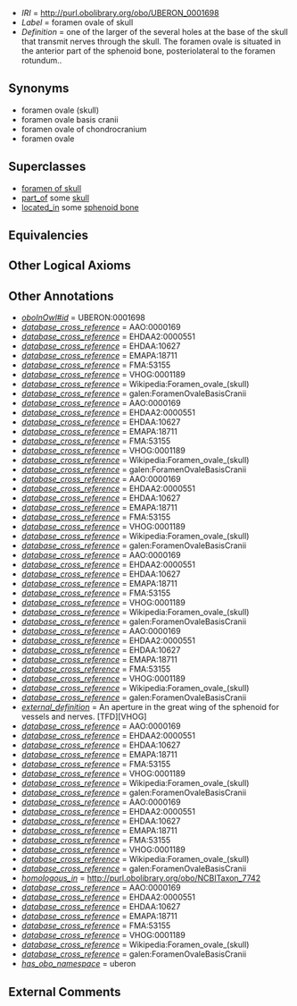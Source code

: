  * *IRI* = http://purl.obolibrary.org/obo/UBERON_0001698
 * *Label* = foramen ovale of skull
 * *Definition* = one of the larger of the several holes at the base of the skull that transmit nerves through the skull. The foramen ovale is situated in the anterior part of the sphenoid bone, posteriolateral to the foramen rotundum..

## Synonyms

 * foramen ovale (skull)
 * foramen ovale basis cranii
 * foramen ovale of chondrocranium
 * foramen ovale

## Superclasses

 * [foramen of skull](../../UBERON/85/UBERON_0013685.md)
 * [part_of](../../BFO/50/BFO_0000050.md) some [skull](../../UBERON/29/UBERON_0003129.md)
 * [located_in](../../RO/25/RO_0001025.md) some [sphenoid bone](../../UBERON/77/UBERON_0001677.md)

## Equivalencies


## Other Logical Axioms


## Other Annotations

 * *[oboInOwl#id](../../id/oboInOwl#id.md)* = UBERON:0001698
 * *[database_cross_reference](../../ef/oboInOwl#hasDbXref.md)* = AAO:0000169
 * *[database_cross_reference](../../ef/oboInOwl#hasDbXref.md)* = EHDAA2:0000551
 * *[database_cross_reference](../../ef/oboInOwl#hasDbXref.md)* = EHDAA:10627
 * *[database_cross_reference](../../ef/oboInOwl#hasDbXref.md)* = EMAPA:18711
 * *[database_cross_reference](../../ef/oboInOwl#hasDbXref.md)* = FMA:53155
 * *[database_cross_reference](../../ef/oboInOwl#hasDbXref.md)* = VHOG:0001189
 * *[database_cross_reference](../../ef/oboInOwl#hasDbXref.md)* = Wikipedia:Foramen_ovale_(skull)
 * *[database_cross_reference](../../ef/oboInOwl#hasDbXref.md)* = galen:ForamenOvaleBasisCranii
 * *[database_cross_reference](../../ef/oboInOwl#hasDbXref.md)* = AAO:0000169
 * *[database_cross_reference](../../ef/oboInOwl#hasDbXref.md)* = EHDAA2:0000551
 * *[database_cross_reference](../../ef/oboInOwl#hasDbXref.md)* = EHDAA:10627
 * *[database_cross_reference](../../ef/oboInOwl#hasDbXref.md)* = EMAPA:18711
 * *[database_cross_reference](../../ef/oboInOwl#hasDbXref.md)* = FMA:53155
 * *[database_cross_reference](../../ef/oboInOwl#hasDbXref.md)* = VHOG:0001189
 * *[database_cross_reference](../../ef/oboInOwl#hasDbXref.md)* = Wikipedia:Foramen_ovale_(skull)
 * *[database_cross_reference](../../ef/oboInOwl#hasDbXref.md)* = galen:ForamenOvaleBasisCranii
 * *[database_cross_reference](../../ef/oboInOwl#hasDbXref.md)* = AAO:0000169
 * *[database_cross_reference](../../ef/oboInOwl#hasDbXref.md)* = EHDAA2:0000551
 * *[database_cross_reference](../../ef/oboInOwl#hasDbXref.md)* = EHDAA:10627
 * *[database_cross_reference](../../ef/oboInOwl#hasDbXref.md)* = EMAPA:18711
 * *[database_cross_reference](../../ef/oboInOwl#hasDbXref.md)* = FMA:53155
 * *[database_cross_reference](../../ef/oboInOwl#hasDbXref.md)* = VHOG:0001189
 * *[database_cross_reference](../../ef/oboInOwl#hasDbXref.md)* = Wikipedia:Foramen_ovale_(skull)
 * *[database_cross_reference](../../ef/oboInOwl#hasDbXref.md)* = galen:ForamenOvaleBasisCranii
 * *[database_cross_reference](../../ef/oboInOwl#hasDbXref.md)* = AAO:0000169
 * *[database_cross_reference](../../ef/oboInOwl#hasDbXref.md)* = EHDAA2:0000551
 * *[database_cross_reference](../../ef/oboInOwl#hasDbXref.md)* = EHDAA:10627
 * *[database_cross_reference](../../ef/oboInOwl#hasDbXref.md)* = EMAPA:18711
 * *[database_cross_reference](../../ef/oboInOwl#hasDbXref.md)* = FMA:53155
 * *[database_cross_reference](../../ef/oboInOwl#hasDbXref.md)* = VHOG:0001189
 * *[database_cross_reference](../../ef/oboInOwl#hasDbXref.md)* = Wikipedia:Foramen_ovale_(skull)
 * *[database_cross_reference](../../ef/oboInOwl#hasDbXref.md)* = galen:ForamenOvaleBasisCranii
 * *[database_cross_reference](../../ef/oboInOwl#hasDbXref.md)* = AAO:0000169
 * *[database_cross_reference](../../ef/oboInOwl#hasDbXref.md)* = EHDAA2:0000551
 * *[database_cross_reference](../../ef/oboInOwl#hasDbXref.md)* = EHDAA:10627
 * *[database_cross_reference](../../ef/oboInOwl#hasDbXref.md)* = EMAPA:18711
 * *[database_cross_reference](../../ef/oboInOwl#hasDbXref.md)* = FMA:53155
 * *[database_cross_reference](../../ef/oboInOwl#hasDbXref.md)* = VHOG:0001189
 * *[database_cross_reference](../../ef/oboInOwl#hasDbXref.md)* = Wikipedia:Foramen_ovale_(skull)
 * *[database_cross_reference](../../ef/oboInOwl#hasDbXref.md)* = galen:ForamenOvaleBasisCranii
 * *[external_definition](../../UBPROP/01/UBPROP_0000001.md)* = An aperture in the great wing of the sphenoid for vessels and nerves. [TFD][VHOG]
 * *[database_cross_reference](../../ef/oboInOwl#hasDbXref.md)* = AAO:0000169
 * *[database_cross_reference](../../ef/oboInOwl#hasDbXref.md)* = EHDAA2:0000551
 * *[database_cross_reference](../../ef/oboInOwl#hasDbXref.md)* = EHDAA:10627
 * *[database_cross_reference](../../ef/oboInOwl#hasDbXref.md)* = EMAPA:18711
 * *[database_cross_reference](../../ef/oboInOwl#hasDbXref.md)* = FMA:53155
 * *[database_cross_reference](../../ef/oboInOwl#hasDbXref.md)* = VHOG:0001189
 * *[database_cross_reference](../../ef/oboInOwl#hasDbXref.md)* = Wikipedia:Foramen_ovale_(skull)
 * *[database_cross_reference](../../ef/oboInOwl#hasDbXref.md)* = galen:ForamenOvaleBasisCranii
 * *[database_cross_reference](../../ef/oboInOwl#hasDbXref.md)* = AAO:0000169
 * *[database_cross_reference](../../ef/oboInOwl#hasDbXref.md)* = EHDAA2:0000551
 * *[database_cross_reference](../../ef/oboInOwl#hasDbXref.md)* = EHDAA:10627
 * *[database_cross_reference](../../ef/oboInOwl#hasDbXref.md)* = EMAPA:18711
 * *[database_cross_reference](../../ef/oboInOwl#hasDbXref.md)* = FMA:53155
 * *[database_cross_reference](../../ef/oboInOwl#hasDbXref.md)* = VHOG:0001189
 * *[database_cross_reference](../../ef/oboInOwl#hasDbXref.md)* = Wikipedia:Foramen_ovale_(skull)
 * *[database_cross_reference](../../ef/oboInOwl#hasDbXref.md)* = galen:ForamenOvaleBasisCranii
 * *[homologous_in](../../core#homologous/in/core#homologous_in.md)* = http://purl.obolibrary.org/obo/NCBITaxon_7742
 * *[database_cross_reference](../../ef/oboInOwl#hasDbXref.md)* = AAO:0000169
 * *[database_cross_reference](../../ef/oboInOwl#hasDbXref.md)* = EHDAA2:0000551
 * *[database_cross_reference](../../ef/oboInOwl#hasDbXref.md)* = EHDAA:10627
 * *[database_cross_reference](../../ef/oboInOwl#hasDbXref.md)* = EMAPA:18711
 * *[database_cross_reference](../../ef/oboInOwl#hasDbXref.md)* = FMA:53155
 * *[database_cross_reference](../../ef/oboInOwl#hasDbXref.md)* = VHOG:0001189
 * *[database_cross_reference](../../ef/oboInOwl#hasDbXref.md)* = Wikipedia:Foramen_ovale_(skull)
 * *[database_cross_reference](../../ef/oboInOwl#hasDbXref.md)* = galen:ForamenOvaleBasisCranii
 * *[has_obo_namespace](../../ce/oboInOwl#hasOBONamespace.md)* = uberon

## External Comments

